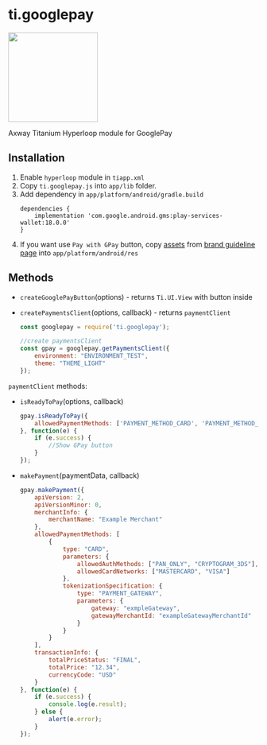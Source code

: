 # ti.googlepay

<img src="https://pay.google.com/about/static_kcs/images/logos/google-pay-logo.svg" width=180/>

Axway Titanium Hyperloop module for GooglePay

## Installation

1. Enable `hyperloop` module in `tiapp.xml`
2. Copy `ti.googlepay.js` into `app/lib` folder.
3. Add dependency in `app/platform/android/gradle.build`
    ```
    dependencies {
        implementation 'com.google.android.gms:play-services-wallet:18.0.0'
    }
    ```
4. If you want use `Pay with GPay` button, copy [assets](https://developers.google.com/pay/api/download-assets/android/Google-Pay-Payment-Buttons.zip) from [brand guideline page](https://developers.google.com/pay/api/android/guides/brand-guidelines?hl=en) into `app/platform/android/res`


## Methods

- `createGooglePayButton`(options) - returns `Ti.UI.View`  with button inside

- `createPaymentsClient`(options, callback) - returns
`paymentClient`
    ```js
    const googlepay = require('ti.googlepay');

    //create paymentsClient
    const gpay = googlepay.getPaymentsClient({
        environment: "ENVIRONMENT_TEST",
        theme: "THEME_LIGHT"
    });
    ```

`paymentClient` methods:
- `isReadyToPay`(options, callback)

    ```js
    gpay.isReadyToPay({
        allowedPaymentMethods: ['PAYMENT_METHOD_CARD', 'PAYMENT_METHOD_TOKENIZED_CARD']
    }, function(e) {
        if (e.success) {
            //Show GPay button
        }
    });
    ```

- `makePayment`(paymentData, callback)
    ```js
    gpay.makePayment({
        apiVersion: 2,
        apiVersionMinor: 0,
        merchantInfo: {
            merchantName: "Example Merchant"
        },
        allowedPaymentMethods: [
            {
                type: "CARD",
                parameters: {
                    allowedAuthMethods: ["PAN_ONLY", "CRYPTOGRAM_3DS"],
                    allowedCardNetworks: ["MASTERCARD", "VISA"]
                },
                tokenizationSpecification: {
                    type: "PAYMENT_GATEWAY",
                    parameters: {
                        gateway: "exmpleGateway",
                        gatewayMerchantId: "exampleGatewayMerchantId"
                    }
                }
            }
        ],
        transactionInfo: {
            totalPriceStatus: "FINAL",
            totalPrice: "12.34",
            currencyCode: "USD"
        }
    }, function(e) {
        if (e.success) {
            console.log(e.result);
        } else {
            alert(e.error);
        }
    });
    ```

